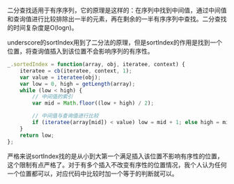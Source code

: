 二分查找适用于有序序列，它的原理是这样的：在序列中找到中间值，通过中间值和查询值进行比较排除出一半的元素，再在剩余的一半有序序列中查找。二分查找的时间复杂度是O(logn)。

underscore的sortIndex用到了二分法的原理，但是sortIndex的作用是找到一个位置，将查询值插入到该位置不会影响序列的有序性。

```javascript
_.sortedIndex = function(array, obj, iteratee, context) {
    iteratee = cb(iteratee, context, 1);
    var value = iteratee(obj);
    var low = 0, high = getLength(array);
    while (low < high) {
        // 中间值的索引
        var mid = Math.floor((low + high) / 2);

        // 中间值与查询值进行比较
        if (iteratee(array[mid]) < value) low = mid + 1; else high = mid;
    }
    return low;
};
```

严格来说sortIndex找的是从小到大第一个满足插入该位置不影响有序性的位置，这个限制有点严格了。对于有多个插入不改变有序性的位置情况，我个人认为任何一个位置都可以，对应代码中比较时加一个等于的判断就可以。